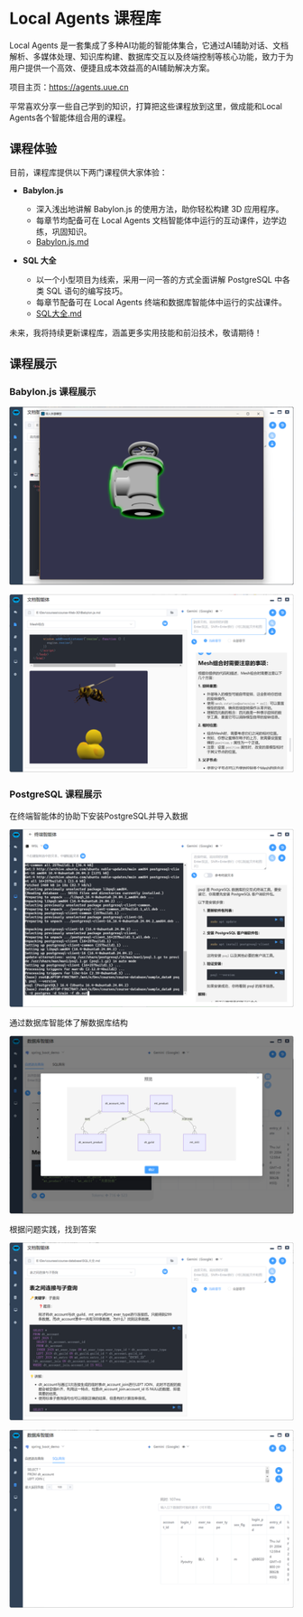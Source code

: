 # Local Agents 课程库

Local Agents 是一套集成了多种AI功能的智能体集合，它通过AI辅助对话、文档解析、多媒体处理、知识库构建、数据库交互以及终端控制等核心功能，致力于为用户提供一个高效、便捷且成本效益高的AI辅助解决方案。

项目主页：https://agents.uue.cn

平常喜欢分享一些自己学到的知识，打算把这些课程放到这里，做成能和Local Agents各个智能体组合用的课程。

## 课程体验

目前，课程库提供以下两门课程供大家体验：

* **Babylon.js** 
   - 深入浅出地讲解 Babylon.js 的使用方法，助你轻松构建 3D 应用程序。
   - 每章节均配备可在 Local Agents 文档智能体中运行的互动课件，边学边练，巩固知识。
   - [Babylon.js.md](Web-3D\Babylon.js.md) 

* **SQL 大全**
   - 以一个小型项目为线索，采用一问一答的方式全面讲解 PostgreSQL 中各类 SQL 语句的编写技巧。
   - 每章节配备可在 Local Agents 终端和数据库智能体中运行的实战课件。
   - [SQL大全.md](database\SQL大全.md) 
   

未来，我将持续更新课程库，涵盖更多实用技能和前沿技术，敬请期待！ 

## 课程展示

### Babylon.js 课程展示

![Babylon.js课程展示](images/Babylon.js-1.webp)

![Babylon.js课程展示](images/Babylon.js-2.webp)

### PostgreSQL 课程展示

在终端智能体的协助下安装PostgreSQL并导入数据

![PostgreSQL课程展示](images/psql.webp)

通过数据库智能体了解数据库结构

![PostgreSQL课程展示](images/erDiagram.webp)

根据问题实践，找到答案

![PostgreSQL课程展示](images/PostgreSQL-1.webp)

![PostgreSQL课程展示](images/PostgreSQL-2.webp)